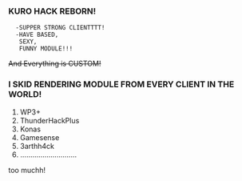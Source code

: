 ### **KURO HACK REBORN!**

      -SUPPER STRONG CLIENTTTT!
      -HAVE BASED,
       SEXY,
       FUNNY MODULE!!!
~~And Everything is CUSTOM!~~
     
### **I SKID RENDERING MODULE FROM EVERY CLIENT IN THE WORLD!**

1. WP3+
2. ThunderHackPlus
3. Konas
4. Gamesense
5. 3arthh4ck
6. ............................

too muchh!